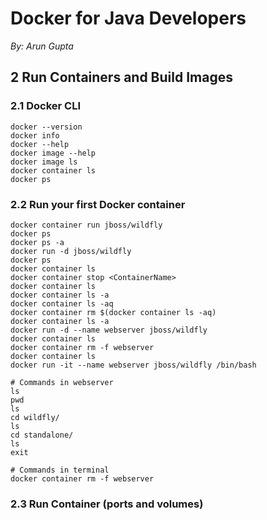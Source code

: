# Docker for Java Developers

*By: Arun Gupta*

## 2 Run Containers and Build Images

### 2.1 Docker CLI

```
docker --version
docker info
docker --help
docker image --help
docker image ls
docker container ls
docker ps
```

### 2.2 Run your first Docker container

```
docker container run jboss/wildfly
docker ps
docker ps -a
docker run -d jboss/wildfly
docker ps
docker container ls
docker container stop <ContainerName> 
docker container ls
docker container ls -a
docker container ls -aq
docker container rm $(docker container ls -aq)
docker container ls -a
docker run -d --name webserver jboss/wildfly
docker container ls
docker container rm -f webserver 
docker container ls
docker run -it --name webserver jboss/wildfly /bin/bash

# Commands in webserver
ls
pwd
ls
cd wildfly/
ls
cd standalone/
ls
exit

# Commands in terminal 
docker container rm -f webserver 

```

### 2.3 Run Container (ports and volumes)

```

```

